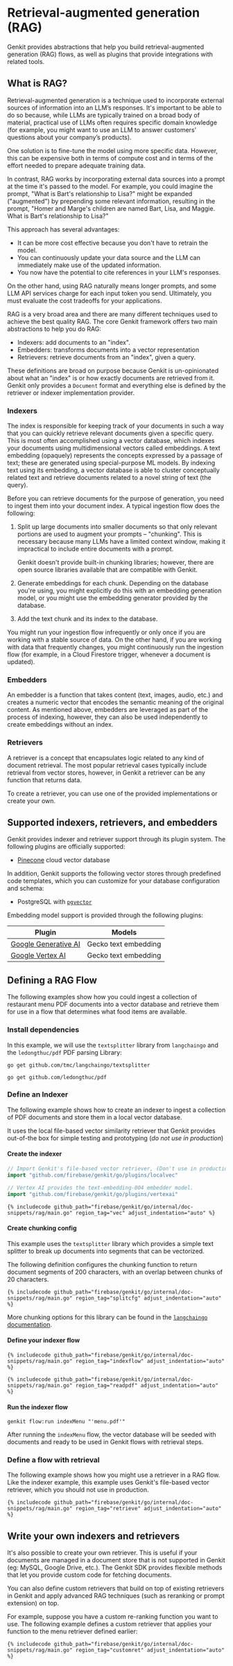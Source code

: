 # Retrieval-augmented generation (RAG)

Genkit provides abstractions that help you build retrieval-augmented generation
(RAG) flows, as well as plugins that provide integrations with related tools.

## What is RAG?

Retrieval-augmented generation is a technique used to incorporate external
sources of information into an LLM’s responses. It's important to be able to do
so because, while LLMs are typically trained on a broad body of
material, practical use of LLMs often requires specific domain knowledge (for
example, you might want to use an LLM to answer customers' questions about your
company’s products).

One solution is to fine-tune the model using more specific data. However, this
can be expensive both in terms of compute cost and in terms of the effort needed
to prepare adequate training data.

In contrast, RAG works by incorporating external data sources into a prompt at
the time it's passed to the model. For example, you could imagine the prompt,
"What is Bart's relationship to Lisa?" might be expanded ("augmented") by
prepending some relevant information, resulting in the prompt, "Homer and
Marge's children are named Bart, Lisa, and Maggie. What is Bart's relationship
to Lisa?"

This approach has several advantages:

- It can be more cost effective because you don't have to retrain the model.
- You can continuously update your data source and the LLM can immediately make
  use of the updated information.
- You now have the potential to cite references in your LLM's responses.

On the other hand, using RAG naturally means longer prompts, and some LLM API
services charge for each input token you send. Ultimately, you must evaluate the
cost tradeoffs for your applications.

RAG is a very broad area and there are many different techniques used to achieve
the best quality RAG. The core Genkit framework offers two main abstractions to
help you do RAG:

- Indexers: add documents to an "index".
- Embedders: transforms documents into a vector representation
- Retrievers: retrieve documents from an "index", given a query.

These definitions are broad on purpose because Genkit is un-opinionated about
what an "index" is or how exactly documents are retrieved from it. Genkit only
provides a `Document` format and everything else is defined by the retriever or
indexer implementation provider.

### Indexers

The index is responsible for keeping track of your documents in such a way that
you can quickly retrieve relevant documents given a specific query. This is most
often accomplished using a vector database, which indexes your documents using
multidimensional vectors called embeddings. A text embedding (opaquely)
represents the concepts expressed by a passage of text; these are generated
using special-purpose ML models. By indexing text using its embedding, a vector
database is able to cluster conceptually related text and retrieve documents
related to a novel string of text (the query).

Before you can retrieve documents for the purpose of generation, you need to
ingest them into your document index. A typical ingestion flow does the
following:

1.  Split up large documents into smaller documents so that only relevant
    portions are used to augment your prompts – "chunking". This is necessary
    because many LLMs have a limited context window, making it impractical to
    include entire documents with a prompt.

    Genkit doesn't provide built-in chunking libraries; however, there are open
    source libraries available that are compatible with Genkit.

1.  Generate embeddings for each chunk. Depending on the database you're using,
    you might explicitly do this with an embedding generation model, or you
    might use the embedding generator provided by the database.

1.  Add the text chunk and its index to the database.

You might run your ingestion flow infrequently or only once if you are working
with a stable source of data. On the other hand, if you are working with data
that frequently changes, you might continuously run the ingestion flow (for
example, in a Cloud Firestore trigger, whenever a document is updated).

### Embedders

An embedder is a function that takes content (text, images, audio, etc.) and creates a numeric vector that encodes the semantic meaning of the original content. As mentioned above, embedders are leveraged as part of the process of indexing, however, they can also be used independently to create embeddings without an index.

### Retrievers

A retriever is a concept that encapsulates logic related to any kind of document
retrieval. The most popular retrieval cases typically include retrieval from
vector stores, however, in Genkit a retriever can be any function that returns data.

To create a retriever, you can use one of the provided implementations or
create your own.

## Supported indexers, retrievers, and embedders

Genkit provides indexer and retriever support through its plugin system. The
following plugins are officially supported:

- [Pinecone](plugins/pinecone.md) cloud vector database

In addition, Genkit supports the following vector stores through predefined
code templates, which you can customize for your database configuration and
schema:

- PostgreSQL with [`pgvector`](templates/pgvector.md)

Embedding model support is provided through the following plugins:

| Plugin                    | Models               |
| ------------------------- | -------------------- |
| [Google Generative AI][1] | Gecko text embedding |
| [Google Vertex AI][2]     | Gecko text embedding |

[1]: plugins/google-genai.md
[2]: plugins/vertex-ai.md

## Defining a RAG Flow

The following examples show how you could ingest a collection of restaurant menu PDF documents
into a vector database and retrieve them for use in a flow that determines what food items are available.

### Install dependencies

In this example, we will use the `textsplitter` library from `langchaingo` and
the `ledongthuc/pdf` PDF parsing Library:

```posix-terminal
go get github.com/tmc/langchaingo/textsplitter

go get github.com/ledongthuc/pdf
```

### Define an Indexer

The following example shows how to create an indexer to ingest a collection of PDF documents
and store them in a local vector database.

It uses the local file-based vector similarity retriever
that Genkit provides out-of-the box for simple testing and prototyping (_do not
use in production_)

#### Create the indexer

```go
// Import Genkit's file-based vector retriever, (Don't use in production.)
import "github.com/firebase/genkit/go/plugins/localvec"

// Vertex AI provides the text-embedding-004 embedder model.
import "github.com/firebase/genkit/go/plugins/vertexai"
```

```golang
{% includecode github_path="firebase/genkit/go/internal/doc-snippets/rag/main.go" region_tag="vec" adjust_indentation="auto" %}
```

#### Create chunking config

This example uses the `textsplitter` library which provides a simple text
splitter to break up documents into segments that can be vectorized.

The following definition configures the chunking function to return document
segments of 200 characters, with an overlap between chunks of 20 characters.

```golang
{% includecode github_path="firebase/genkit/go/internal/doc-snippets/rag/main.go" region_tag="splitcfg" adjust_indentation="auto" %}
```

More chunking options for this library can be found in the
[`langchaingo` documentation](https://pkg.go.dev/github.com/tmc/langchaingo/textsplitter#Option).

#### Define your indexer flow

```golang
{% includecode github_path="firebase/genkit/go/internal/doc-snippets/rag/main.go" region_tag="indexflow" adjust_indentation="auto" %}
```

```golang
{% includecode github_path="firebase/genkit/go/internal/doc-snippets/rag/main.go" region_tag="readpdf" adjust_indentation="auto" %}
```

#### Run the indexer flow

```posix-terminal
genkit flow:run indexMenu "'menu.pdf'"
```

After running the `indexMenu` flow, the vector database will be seeded with
documents and ready to be used in Genkit flows with retrieval steps.

### Define a flow with retrieval

The following example shows how you might use a retriever in a RAG flow. Like
the indexer example, this example uses Genkit's file-based vector retriever,
which you should not use in production.

```golang
{% includecode github_path="firebase/genkit/go/internal/doc-snippets/rag/main.go" region_tag="retrieve" adjust_indentation="auto" %}
```

## Write your own indexers and retrievers

It's also possible to create your own retriever. This is useful if your
documents are managed in a document store that is not supported in Genkit (eg:
MySQL, Google Drive, etc.). The Genkit SDK provides flexible methods that let
you provide custom code for fetching documents.

You can also define custom retrievers that build on top of existing retrievers
in Genkit and apply advanced RAG techniques (such as reranking or prompt
extension) on top.

For example, suppose you have a custom re-ranking function you want to use. The
following example defines a custom retriever that applies your function to the
menu retriever defined earlier:

```golang
{% includecode github_path="firebase/genkit/go/internal/doc-snippets/rag/main.go" region_tag="customret" adjust_indentation="auto" %}
```
